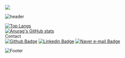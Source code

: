 <a href="https://github.com/seondal"><img src="https://hits.seeyoufarm.com/api/count/incr/badge.svg?url=https%3A%2F%2Fgithub.com%2Fseondal&count_bg=%23000000&title_bg=%23000000&icon=github.svg&icon_color=%23E7E7E7&title=GitHub&edge_flat=false)"/></a>

![header](https://capsule-render.vercel.app/api?type=waving&color=auto&height=50&section=header&text=Deep%20Dive!&fontSize=20)

[![Top Langs](https://github-readme-stats.vercel.app/api/top-langs/?username=piape)](https://github.com/piape/github-readme-stats)
<br>
[![Anurag's GitHub stats](https://github-readme-stats.vercel.app/api?username=piape)](https://github.com/piape/github-readme-stats)
<br>
Contact
<br>
[![Github Badge](http://img.shields.io/badge/-Github-black?style=flat-square&logo=github&link=https://piape.github.io/)](https://piape.github.io/)
[![Linkedin Badge](https://img.shields.io/badge/-LinkedIn-blue?style=flat-square&logo=Linkedin&logoColor=white&link=https://www.linkedin.com/in/s245liu/)](https://www.linkedin.com/in/s245liu/)
[![Naver e-mail Badge](https://img.shields.io/badge/Naver-03C75A?style=flat-square&logo=Naver&logoColor=white&link=mailto:pmpkc@naver.com)](mailto:pmpkc@naver.com)


![Footer](https://capsule-render.vercel.app/api?type=waving&color=blue&height=200&section=footer)
